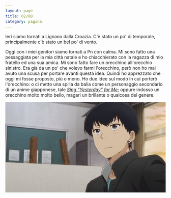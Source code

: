 ```yaml
--- 
layout: page
title: 02/08
category: pagina
---
```


Ieri siamo tornati a Lignano dalla Croazia. C'è stato un po' di temporale,
principalmente c'è stato un bel po' di vento.  

Oggi con i miei genitori siamo tornati a Pn con calma. Mi sono fatto una
pessaggiata per la mia città natale e ho chiacchierato con la ragazza di mio
fratello ed una sua amica. 
Mi sono fatto fare un orecchino all'orecchio sinistro. Era già da un po' che 
volevo farmi l'orecchino, però non ho mai avuto una scusa per portare avanti 
questa idea. Quindi ho apprezzato che oggi mi fosse proposto, più o meno. Ho due 
idee sul modo in cui porterò l'orecchino: o ci metto una spilla da balia come un
personaggio secondario di un anime giapponese, tale 
[_Sing "Yesterday" for Me_](https://kickassanime.am/sing-yesterday-for-me-3a19);
oppure indosso un orecchino molto molto bello, magari un brillante o qualcosa
del genere.  

![earring](assets/img/earring.jpeg)
